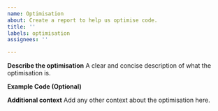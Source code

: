```yaml
---
name: Optimisation
about: Create a report to help us optimise code.
title: ''
labels: optimisation
assignees: ''

---
```


**Describe the optimisation**
A clear and concise description of what the optimisation is.

**Example Code (Optional)**


**Additional context**
Add any other context about the optimisation here.
